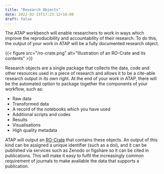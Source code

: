 ```yaml
---
title: "Research Objects"
date: 2022-02-15T17:23:12+10:00
draft: false
---
```



The ATAP workbench will enable researchers to work in ways which improve the reproducibility and accountability of their research. To do this, the output of your work in ATAP will be a fully documented research object.

{{< figure src="/ro-crate.png" alt="Illustration of an RO-Crate and its contents" >}}

Research objects are a single package that collects the data, code and other resources used in a piece of research and allows it to be a cite-able research output in its own right. At the end of your work in ATAP, there will be the automated option to package together the components of your workflow, such as:
- Raw data
- Transformed data
- A record of the notebooks which you have used
- Additional scripts and codes
- Results
- Visualisations
- High quality metadata

ATAP will output an [RO-Crate](https://www.researchobject.org/ro-crate/) that contains these objects. An output of this kind can be assigned a unique identifier (such as a doi), and it can be published via services such as Zenodo or figshare so it can be cited in publications. This will make it easy to fulfil the increasingly common requirement of journals to make available the data that supports a publication.
